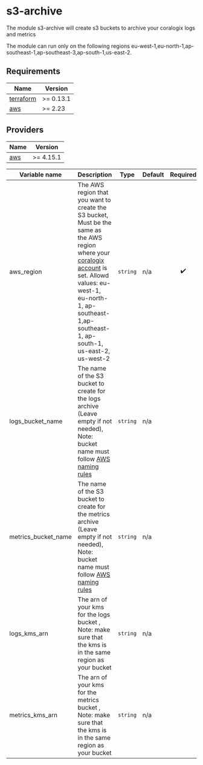 # s3-archive

The module s3-archive will create s3 buckets to archive your coralogix logs and metrics

The module can run only on the following regions eu-west-1,eu-north-1,ap-southeast-1,ap-southeast-3,ap-south-1,us-east-2.

## Requirements

| Name | Version |
|------|---------|
| <a name="requirement_terraform"></a> [terraform](#requirement\_terraform) | >= 0.13.1 |
| <a name="requirement_aws"></a> [aws](#requirement\_aws) | >= 2.23 |

## Providers

| Name | Version |
|------|---------|
| <a name="provider_aws"></a> [aws](#provider\_aws) | >= 4.15.1 |

| Variable name | Description | Type | Default | Required | 
|------|-------------|------|------|:--------:|
| aws_region | The AWS region that you want to create the S3 bucket, Must be the same as the AWS region where your [coralogix account](https://coralogix.com/docs/coralogix-domain/) is set. Allowd values: eu-west-1, eu-north-1, ap-southeast-1,ap-southeast-1, ap-south-1, us-east-2, us-west-2 | `string` | n/a | :heavy_check_mark: |
| logs_bucket_name | The name of the S3 bucket to create for the logs archive (Leave empty if not needed), Note: bucket name must follow [AWS naming rules](https://docs.aws.amazon.com/AmazonS3/latest/userguide/bucketnamingrules.html) | `string` | n/a | |
| metrics_bucket_name | The name of the S3 bucket to create for the metrics archive (Leave empty if not needed), Note: bucket name must follow [AWS naming rules](https://docs.aws.amazon.com/AmazonS3/latest/userguide/bucketnamingrules.html) | `string` | n/a | |
| logs_kms_arn |  The arn of your kms for the logs bucket , Note: make sure that the kms is in the same region as your bucket | `string` | n/a | |
| metrics_kms_arn | The arn of your kms for the metrics bucket , Note: make sure that the kms is in the same region as your bucket | `string` | n/a | |